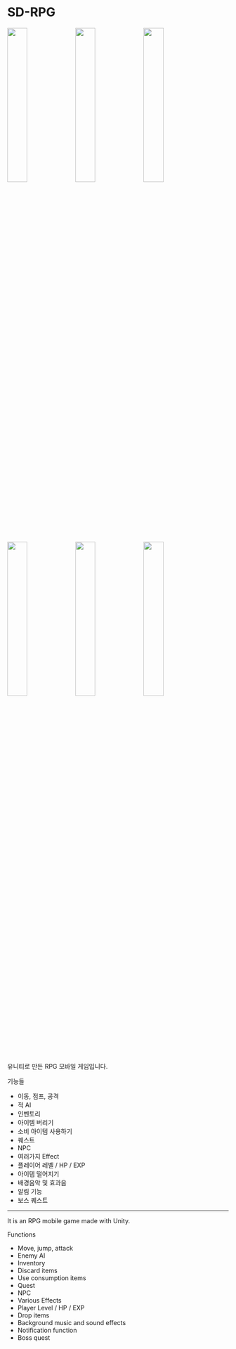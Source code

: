 # SD-RPG


<img src="D:\choij\바탕화면\주희\유니티\실행영상\RPG\1.PNG" width="30%">
<img src="D:\choij\바탕화면\주희\유니티\실행영상\RPG\2.PNG" width="30%">
<img src="D:\choij\바탕화면\주희\유니티\실행영상\RPG\6.PNG" width="30%">
<img src="D:\choij\바탕화면\주희\유니티\실행영상\RPG\8.PNG" width="30%">
<img src="D:\choij\바탕화면\주희\유니티\실행영상\RPG\10.PNG" width="30%">
<img src="D:\choij\바탕화면\주희\유니티\실행영상\RPG\15.PNG" width="30%">

유니티로 만든 RPG 모바일 게임입니다.

기능들
- 이동, 점프, 공격
- 적 AI
- 인벤토리
- 아이템 버리기
- 소비 아이템 사용하기 
- 퀘스트
- NPC
- 여러가지 Effect
- 플레이어 레벨 / HP / EXP
- 아이템 떨어지기
- 배경음악 및 효과음
- 알림 기능
- 보스 퀘스트

***

It is an RPG mobile game made with Unity.

Functions
- Move, jump, attack
- Enemy AI
- Inventory
- Discard items
- Use consumption items
- Quest
- NPC
- Various Effects
- Player Level / HP / EXP
- Drop items
- Background music and sound effects
- Notification function
- Boss quest
